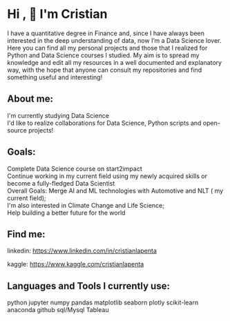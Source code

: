 # Hi , :clap: I'm Cristian

I have a  quantitative degree in Finance and, since I have always been interested in the deep understanding of data, now I’m a Data Science lover.
Here you can find all my personal projects and those that I realized for Python and Data Science courses I studied.
My aim is to spread my knowledge and edit all my resources in a well documented and explanatory way, with the hope that anyone can consult my repositories and find something useful and interesting!

## About me:
I'm currently studying Data Science <br>
I'd like to realize collaborations for Data Science, Python scripts and open-source projects!
## Goals:
Complete Data Science course on start2impact <br>
Continue working in my current field using my newly acquired skills or become a fully-fledged Data Scientist <br>
Overall Goals:
Merge AI and ML technologies with Automotive and NLT ( my current field);<br>
I'm also interested in Climate Change and Life Science;<br>
Help building a better future for the world<br>


##  Find me:

linkedin: https://www.linkedin.com/in/cristianlapenta

kaggle: https://www.kaggle.com/cristianlapenta

## Languages and Tools I currently use:

python jupyter numpy pandas matplotlib seaborn plotly scikit-learn anaconda github sql/Mysql Tableau





